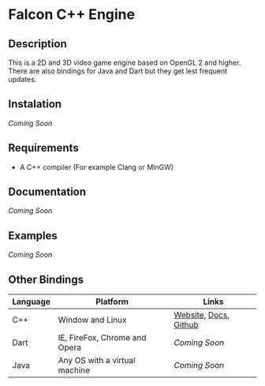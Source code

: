# Falcon C++ Engine
## Description
This is a 2D and 3D video game engine based on OpenGL 2 and higher. There are also bindings for Java and Dart but they get lest frequent updates.

## Instalation
*Coming Soon*

## Requirements
* A C++ compiler (For example Clang or MinGW)

## Documentation
*Coming Soon*

## Examples
*Coming Soon*

## Other Bindings

Language  | Platform | Links
------------- | -------------|----------
C++  | Window and Linux | [Website](http://falcon.twixtorgaming.com/), [Docs](), [Github](https://github.com/TwIxToR-TiTaN/Falcon-Framework)
Dart  | IE, FireFox, Chrome and Opera | *Coming Soon*
Java  | Any OS with a virtual machine | *Coming Soon*

